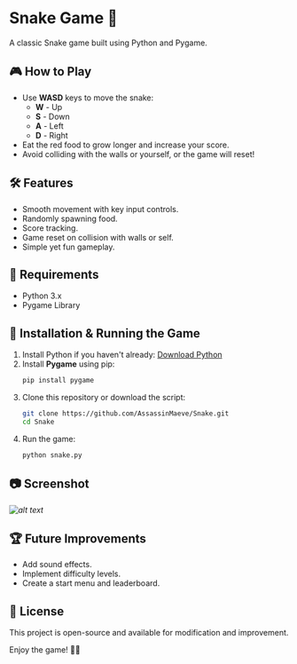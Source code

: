# Snake Game 🐍

A classic Snake game built using Python and Pygame.

## 🎮 How to Play
- Use **WASD** keys to move the snake:
  - **W** - Up
  - **S** - Down
  - **A** - Left
  - **D** - Right
- Eat the red food to grow longer and increase your score.
- Avoid colliding with the walls or yourself, or the game will reset!

## 🛠 Features
- Smooth movement with key input controls.
- Randomly spawning food.
- Score tracking.
- Game reset on collision with walls or self.
- Simple yet fun gameplay.

## 📌 Requirements
- Python 3.x
- Pygame Library

## 🚀 Installation & Running the Game
1. Install Python if you haven't already: [Download Python](https://www.python.org/downloads/)
2. Install **Pygame** using pip:
   ```sh
   pip install pygame
   ```
3. Clone this repository or download the script:
   ```sh
   git clone https://github.com/AssassinMaeve/Snake.git
   cd Snake
   ```
4. Run the game:
   ```sh
   python snake.py
   ```

## 📷 Screenshot
*![alt text](image.png)*

## 🏆 Future Improvements
- Add sound effects. 
- Implement difficulty levels.
- Create a start menu and leaderboard.

## 📜 License
This project is open-source and available for modification and improvement.

Enjoy the game! 🚀🐍

